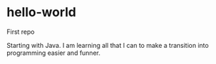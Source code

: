 # hello-world
First repo

Starting with Java. I am learning all that I can to make a transition into programming easier and funner. 
